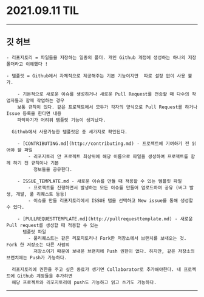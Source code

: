 2021.09.11 TIL
===
---
깃 허브
--
    - 리포지토리 = 파일들을 저장하는 일종의 폴더. 개인 Github 계정에 생성하는 하나의 저장 폴더라고 이해했다 !

    - 템플릿 = Github에서 자체적으로 제공해주는 기본 기능이지만  따로 설정 없이 사용 불가.  

        - 기본적으로 새로운 이슈를 생성하거나 새로운 Pull Request를 전송할 때 다수의 작업자들과 함께 작업하는 경우
        보통 규칙이 있다. 같은 프로젝트에서 모두가 각자의 양식으로 Pull Request를 하거나 Issue 등록을 한다면 내용 
        파악하기가 어려워 템플릿 기능이 생겨났다.

      Github에서 사용가능한 템플릿은 총 세가지로 확인된다.

        - [CONTRIBUTING.md](http://contributing.md) - 프로젝트에 기여하기 전 읽어야 할 파일
            - 리포지토리 안 프로젝트 최상위에 해당 이름으로 파일을 생성하여 프로젝트를 함께 하기 전 규칙이나 기본
              정보들을 공유한다.

        - ISSUE_TEMPLATE.md - 새로운 이슈를 만들 때 적용할 수 있는 템플릿 파일
            - 프로젝트를 진행하면서 발생하는 모든 이슈를 만들어 업로드하여 공유 (버그 발생, 개발, 풀 리퀘스트 등등)
            - 이슈를 만들 리포지토리에서 ISSUE 탭을 선택하고 New issue를 통해 생성할 수 있다.

        - [PULLREQUESTTEMPLATE.md](http://pullrequesttemplate.md) - 새로운 Pull request를 생성할 때 적용할 수 있는
          템플릿 파일
            - 풀리퀘스트는 같은 리포지토리나 Fork한 저장소에서 브랜치를 보내오는 것. Fork 한 저장소는 다른 사람의 
              저장소이기 때문에 보내온 브랜치에 Push 권한이 없다. 하지만, 같은 저장소의 브랜치에는 Push가 가능하다.

      리포지토리에 권한을 주고 싶은 동료가 생기면 Collaborator로 추가해야한다. 내 프로젝트에 Github 계정들을 추가하면 
      해당 프로젝트와 리포지토리에 push도 가능하고 읽고 쓰기도 가능하다.

----

